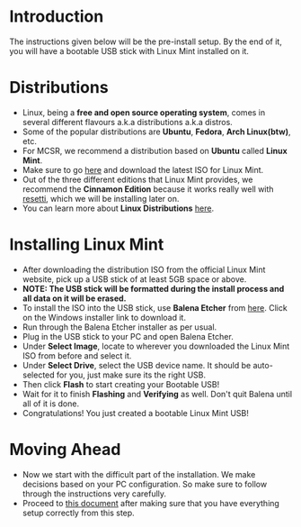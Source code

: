 # Introduction
The instructions given below will be the pre-install setup. By the end of it, you will have a bootable USB stick with Linux Mint installed on it.

# Distributions
- Linux, being a **free and open source operating system**, comes in several different flavours a.k.a distributions a.k.a distros.
- Some of the popular distributions are **Ubuntu**, **Fedora**, **Arch Linux(btw)**, etc.
- For MCSR, we recommend a distribution based on **Ubuntu** called **Linux Mint**.
- Make sure to go [here](https://linuxmint.com/download.php) and download the latest ISO for Linux Mint.
- Out of the three different editions that Linux Mint provides, we recommend the **Cinnamon Edition** because it works really well with [resetti](https://github.com/woofdoggo/resetti), which we will be installing later on.
- You can learn more about **Linux Distributions** [here](https://en.wikipedia.org/wiki/Linux_distribution).

# Installing Linux Mint
- After downloading the distribution ISO from the official Linux Mint website, pick up a USB stick of at least 5GB space or above. 
- **NOTE: The USB stick will be formatted during the install process and all data on it will be erased.**
- To install the ISO into the USB stick, use **Balena Etcher** from [here](https://www.balena.io/etcher#download-etcher). Click on the Windows installer link to download it.
- Run through the Balena Etcher installer as per usual.
- Plug in the USB stick to your PC and open Balena Etcher.
- Under **Select Image**, locate to wherever you downloaded the Linux Mint ISO from before and select it.
- Under **Select Drive**, select the USB device name. It should be auto-selected for you, just make sure its the right USB.
- Then click **Flash** to start creating your Bootable USB!
- Wait for it to finish **Flashing** and **Verifying** as well. Don't quit Balena until all of it is done.
- Congratulations! You just created a bootable Linux Mint USB!

# Moving Ahead
- Now we start with the difficult part of the installation. We make decisions based on your PC configuration. So make sure to follow through the instructions very carefully.
- Proceed to [this document](https://github.com/sathya-pramodh/linux-mcsr/blob/main/doc/live-env.md) after making sure that you have everything setup correctly from this step.
